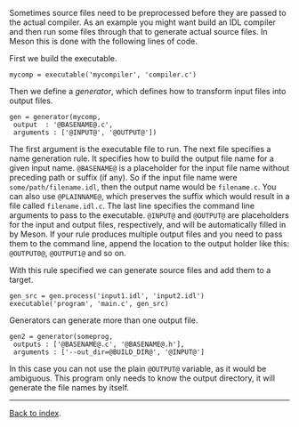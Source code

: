 Sometimes source files need to be preprocessed before they are passed to the actual compiler. As an example you might want build an IDL compiler and then run some files through that to generate actual source files. In Meson this is done with the following lines of code.

First we build the executable.

    mycomp = executable('mycompiler', 'compiler.c')

Then we define a *generator*, which defines how to transform input files into output files.

    gen = generator(mycomp,
     output  : '@BASENAME@.c',
     arguments : ['@INPUT@', '@OUTPUT@'])

The first argument is the executable file to run. The next file specifies a name generation rule. It specifies how to build the output file name for a given input name. `@BASENAME@` is a placeholder for the input file name without preceding path or suffix (if any). So if the input file name were `some/path/filename.idl`, then the output name would be `filename.c`. You can also use `@PLAINNAME@`, which preserves the suffix which would result in a file called `filename.idl.c`. The last line specifies the command line arguments to pass to the executable. `@INPUT@` and `@OUTPUT@` are placeholders for the input and output files, respectively, and will be automatically filled in by Meson. If your rule produces multiple output files and you need to pass them to the command line, append the location to the output holder like this: `@OUTPUT0@`, `@OUTPUT1@` and so on.

With this rule specified we can generate source files and add them to a target.

    gen_src = gen.process('input1.idl', 'input2.idl')
    executable('program', 'main.c', gen_src)

Generators can generate more than one output file.

    gen2 = generator(someprog,
     outputs : ['@BASENAME@.c', '@BASENAME@.h'],
     arguments : ['--out_dir=@BUILD_DIR@', '@INPUT@']

In this case you can not use the plain `@OUTPUT@` variable, as it would be ambiguous. This program only needs to know the output directory, it will generate the file names by itself.

---

[Back to index](Manual).